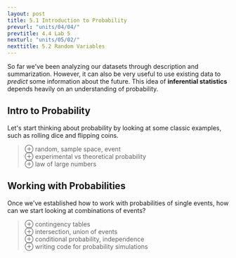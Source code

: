 ```yaml
---
layout: post
title: 5.1 Introduction to Probability
prevurl: "units/04/04/"
prevtitle: 4.4 Lab 5
nexturl: "units/05/02/"
nexttitle: 5.2 Random Variables
---
```

So far we've been analyzing our datasets through description and summarization. However, it can also be very useful to use existing data to *predict* some information about the future. This idea of **inferential statistics** depends heavily on an understanding of probability.

## Intro to Probability
Let's start thinking about probability by looking at some classic examples, such as rolling dice and flipping coins.

> ⊕ random, sample space, event  
> ⊕ experimental vs theoretical probability  
> ⊕ law of large numbers

## Working with Probabilities
Once we've established how to work with probabilities of single events, how can we start looking at combinations of events?

> ⊕ contingency tables  
> ⊕ intersection, union of events  
> ⊕ conditional probability, independence  
> ⊕ writing code for probability simulations  